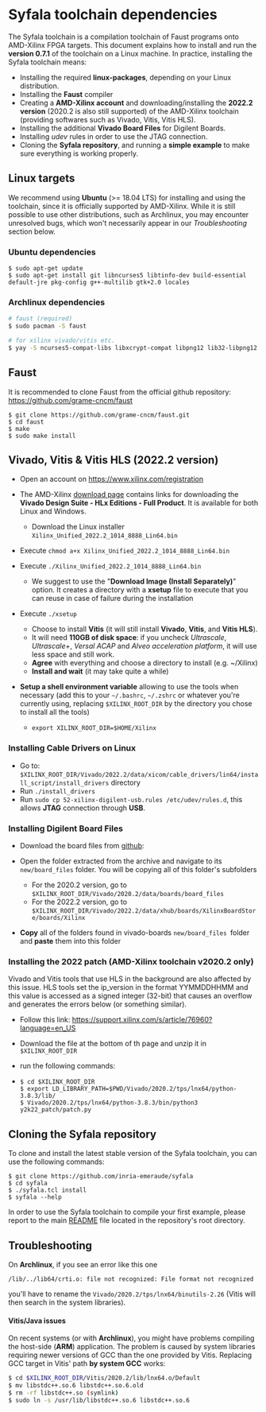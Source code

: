 # Syfala toolchain dependencies

The Syfala toolchain is a compilation toolchain of Faust programs onto AMD-Xilinx FPGA targets. This document explains how to install and run the **version 0.7.1** of the toolchain  on a Linux machine. In practice, installing the Syfala toolchain means:

- Installing the required **linux-packages**, depending on your Linux distribution.
- Installing the **Faust** compiler
- Creating a **AMD-Xilinx account** and downloading/installing the **2022.2 version** (2020.2 is also still supported) of the AMD-Xilinx toolchain (providing softwares such as Vivado, Vitis, Vitis HLS).
- Installing the additional **Vivado Board Files** for Digilent Boards.
- Installing *udev* rules in order to use the JTAG connection.
- Cloning the **Syfala repository**, and running a **simple example** to make sure everything is working properly.

## Linux targets

We recommend using **Ubuntu** (>= 18.04 LTS) for installing and using the toolchain, since it is officially supported by AMD-Xilinx. While it is still possible to use other distributions, such as Archlinux, you may encounter unresolved bugs, which won't necessarily appear in our *Troubleshooting* section below. 

### Ubuntu dependencies

```shell
$ sudo apt-get update 
$ sudo apt-get install git libncurses5 libtinfo-dev build-essential default-jre pkg-config g++-multilib gtk+2.0 locales
```

### Archlinux dependencies

```bash
# faust (required)
$ sudo pacman -S faust

# for xilinx vivado/vitis etc.
$ yay -S ncurses5-compat-libs libxcrypt-compat libpng12 lib32-libpng12 xorg-xlsclients gtk2
```

## Faust

It is recommended to clone Faust from the official github repository: https://github.com/grame-cncm/faust

```shell
$ git clone https://github.com/grame-cncm/faust.git 
$ cd faust
$ make
$ sudo make install
```

## Vivado, Vitis & Vitis HLS (2022.2 version)

- Open an account on https://www.xilinx.com/registration

- The AMD-Xilinx [download page](https://www.xilinx.com/support/download.html) contains links for downloading the **Vivado Design Suite - HLx Editions - Full Product**. It is available for both Linux and Windows. 

  - Download the Linux installer `Xilinx_Unified_2022.2_1014_8888_Lin64.bin`

- Execute `chmod a+x Xilinx_Unified_2022.2_1014_8888_Lin64.bin`

- Execute `./Xilinx_Unified_2022.2_1014_8888_Lin64.bin`

  - We suggest to use the "**Download Image (Install Separately)**" option. It creates a directory with a **xsetup** file to execute that you can reuse in case of failure during the installation

- Execute `./xsetup`

  -  Choose to install **Vitis** (it will still install **Vivado**, **Vitis**, and **Vitis HLS**). 
  -  It will need **110GB of disk space**: if you uncheck *Ultrascale*, *Ultrascale+*, *Versal ACAP* and *Alveo acceleration platform*, it will use less space and still work.
  -  **Agree** with everything and choose a directory to install (e.g. ~/Xilinx)
  -  **Install and wait** (it may take quite a while)

- **Setup a shell environment variable** allowing to use the tools when necessary (add this to your `~/.bashrc`, `~/.zshrc` or whatever you're currently using, replacing `$XILINX_ROOT_DIR` by the directory you chose to install all the tools)

  - ```shell
    export XILINX_ROOT_DIR=$HOME/Xilinx
    ```

### Installing Cable Drivers on Linux

-  Go to: `$XILINX_ROOT_DIR/Vivado/2022.2/data/xicom/cable_drivers/lin64/install_script/install_drivers` directory
-  Run `./install_drivers`
-  Run `sudo cp 52-xilinx-digilent-usb.rules /etc/udev/rules.d`, this allows **JTAG** connection through **USB**.

### Installing Digilent Board Files

- Download the board files from [github](https://github.com/Digilent/vivado-boards/archive/master.zip?_ga=2.76732885.1953828090.1655988025-1125947215.1655988024):
- Open the folder extracted from the archive and navigate to its `new/board_files` folder. You will be copying all of this folder's subfolders
  - For the 2020.2 version, go to `$XILINX_ROOT_DIR/Vivado/2020.2/data/boards/board_files`
  - For the 2022.2 version, go to `$XILINX_ROOT_DIR/Vivado/2022.2/data/xhub/boards/XilinxBoardStore/boards/Xilinx`

- **Copy** all of the folders found in vivado-boards `new/board_files `folder and **paste** them into this folder

### Installing the 2022 patch (AMD-Xilinx toolchain v2020.2 only)

Vivado and Vitis tools that use HLS in the background are also affected by this issue. HLS tools set the ip_version in the format YYMMDDHHMM and this value is accessed as a signed integer (32-bit) that causes an overflow and generates the errors below (or something similar).

- Follow this link: https://support.xilinx.com/s/article/76960?language=en_US

- Download the file at the bottom of th page and unzip it in `$XILINX_ROOT_DIR`

- run the following commands: 

- ```shell
  $ cd $XILINX_ROOT_DIR
  $ export LD_LIBRARY_PATH=$PWD/Vivado/2020.2/tps/lnx64/python-3.8.3/lib/
  $ Vivado/2020.2/tps/lnx64/python-3.8.3/bin/python3 y2k22_patch/patch.py
  ```

## Cloning the Syfala repository

To clone and install the latest stable version of the Syfala toolchain, you can use the following commands:

```shell
$ git clone https://github.com/inria-emeraude/syfala 
$ cd syfala
$ ./syfala.tcl install
$ syfala --help
```

In order to use the Syfala toolchain to compile your first example, please report to the main [README](https://github.com/inria-emeraude/syfala/blob/main/README.md) file located in the repository's root directory.

## Troubleshooting

On **Archlinux**, if you see an error like this one 

```
/lib/../lib64/crti.o: file not recognized: File format not recognized
```

you'll have to rename the `Vivado/2020.2/tps/lnx64/binutils-2.26` (Vitis will then search in the system libraries).

#### Vitis/Java issues

On recent systems (or with **Archlinux**), you might have problems compiling the host-side (**ARM**) application. The problem is caused by system libraries requiring newer versions of GCC than the one provided by Vitis. Replacing GCC target in Vitis' path **by system GCC** works:

```bash
$ cd $XILINX_ROOT_DIR/Vitis/2020.2/lib/lnx64.o/Default
$ mv libstdc++.so.6 libstdc++.so.6.old
$ rm -rf libstdc++.so (symlink)
$ sudo ln -s /usr/lib/libstdc++.so.6 libstdc++.so.6
```
